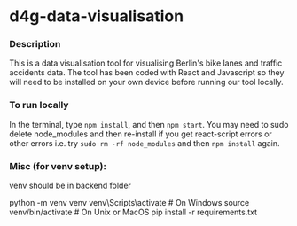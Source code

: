 # d4g-data-visualisation
### Description
This is a data visualisation tool for visualising Berlin's bike lanes and traffic accidents data. The tool has been coded with React and Javascript so they will need to be installed on your own device before running our tool locally.

### To run locally
In the terminal, type ```npm install```, and then
```npm start```.
 You may need to sudo delete node_modules and then re-install if you get react-script errors or other errors
i.e. try
```sudo rm -rf node_modules```
and then 
```npm install```
again.

### Misc (for venv setup):
venv should be in backend folder

python -m venv venv
venv\Scripts\activate # On Windows
source venv/bin/activate # On Unix or MacOS
pip install -r requirements.txt

